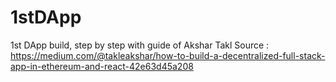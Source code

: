 # 1stDApp
1st DApp build, step by step with guide of Akshar Takl
Source : https://medium.com/@takleakshar/how-to-build-a-decentralized-full-stack-app-in-ethereum-and-react-42e63d45a208
